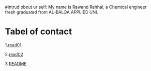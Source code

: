 #intrud obout ur self:
My name is Rawand Rahhal, a Chemical engineer fresh graduated from AL-BALQA APPLIED UNI.





# Tabel of contact


1.[read01](https://rawandrahhal.github.io/reading-notes/read01)

2.[read02](https://rawandrahhal.github.io/reading-notes/read02)

3.[README](https://rawandrahhal.github.io/reading-notes/readmarkdown)
